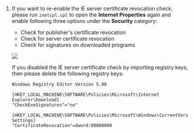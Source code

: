 1.  If you want to re-enable the IE server certificate revocation check, please run `inetcpl.cpl` to open the **Internet Properties** again and enable following three options under the **Security** category:

    -   Check for publisher's certificate revocation
    -   Check for server certificate revocation
    -   Check for signatures on downloaded programs

    ![](https://joji.blob.core.windows.net/recipe/disable-ie-server-cert-revocation-check-2.png)

    If you disabled the IE server certificate check by importing registry keys, then please delete the following registry keys:

    ```
    Windows Registry Editor Version 5.00

    [HKEY_LOCAL_MACHINE\SOFTWARE\Policies\Microsoft\Internet Explorer\Download]
    "CheckExeSignatures"="no"

    [HKEY_LOCAL_MACHINE\SOFTWARE\Policies\Microsoft\Windows\CurrentVersion\Internet Settings]
    "CertificateRevocation"=dword:00000000
    ```
